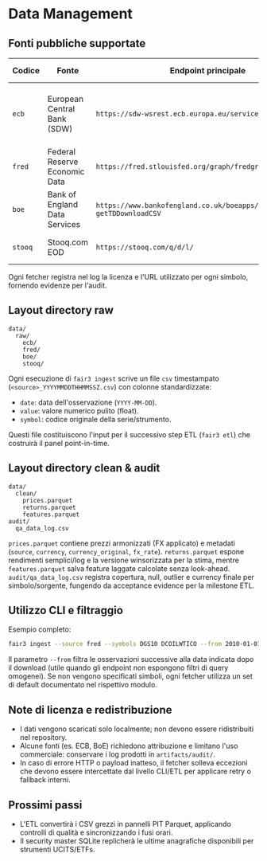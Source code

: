# Data Management

## Fonti pubbliche supportate
| Codice | Fonte | Endpoint principale | Licenza sintetica |
| ------ | ----- | ------------------ | ----------------- |
| `ecb`  | European Central Bank (SDW) | `https://sdw-wsrest.ecb.europa.eu/service/data/EXR` | Uso conforme ai [Terms of Use ECB SDW](https://www.ecb.europa.eu/stats/ecb_statistics/governance/shared_data/en.html) |
| `fred` | Federal Reserve Economic Data | `https://fred.stlouisfed.org/graph/fredgraph.csv` | [FRED Terms of Use](https://fredhelp.stlouisfed.org/fred/terms-of-use/) |
| `boe`  | Bank of England Data Services | `https://www.bankofengland.co.uk/boeapps/database/_iadb-getTDDownloadCSV` | [BoE Data Terms](https://www.bankofengland.co.uk/terms-and-conditions) |
| `stooq` | Stooq.com EOD | `https://stooq.com/q/d/l/` | [Stooq data policy](https://stooq.com/db/en/) |

Ogni fetcher registra nel log la licenza e l'URL utilizzato per ogni simbolo, fornendo evidenze per l'audit.

## Layout directory raw
```
data/
  raw/
    ecb/
    fred/
    boe/
    stooq/
```
Ogni esecuzione di `fair3 ingest` scrive un file `csv` timestampato (`<source>_YYYYMMDDTHHMMSSZ.csv`) con colonne standardizzate:
- `date`: data dell'osservazione (`YYYY-MM-DD`).
- `value`: valore numerico pulito (float).
- `symbol`: codice originale della serie/strumento.

Questi file costituiscono l'input per il successivo step ETL (`fair3 etl`) che costruirà il panel point-in-time.

## Layout directory clean & audit
```
data/
  clean/
    prices.parquet
    returns.parquet
    features.parquet
audit/
  qa_data_log.csv
```
`prices.parquet` contiene prezzi armonizzati (FX applicato) e metadati (`source`, `currency`, `currency_original`, `fx_rate`). `returns.parquet` espone rendimenti semplici/log e la versione winsorizzata per la stima, mentre `features.parquet` salva feature laggate calcolate senza look-ahead. `audit/qa_data_log.csv` registra copertura, null, outlier e currency finale per simbolo/sorgente, fungendo da acceptance evidence per la milestone ETL.


## Utilizzo CLI e filtraggio
Esempio completo:
```bash
fair3 ingest --source fred --symbols DGS10 DCOILWTICO --from 2010-01-01
```
Il parametro `--from` filtra le osservazioni successive alla data indicata dopo il download (utile quando gli endpoint non espongono filtri di query omogenei). Se non vengono specificati simboli, ogni fetcher utilizza un set di default documentato nel rispettivo modulo.

## Note di licenza e redistribuzione
- I dati vengono scaricati solo localmente; non devono essere ridistribuiti nel repository.
- Alcune fonti (es. ECB, BoE) richiedono attribuzione e limitano l'uso commerciale: conservare i log prodotti in `artifacts/audit/`.
- In caso di errore HTTP o payload inatteso, il fetcher solleva eccezioni che devono essere intercettate dal livello CLI/ETL per applicare retry o fallback interni.

## Prossimi passi
- L'ETL convertirà i CSV grezzi in pannelli PIT Parquet, applicando controlli di qualità e sincronizzando i fusi orari.
- Il security master SQLite replicherà le ultime anagrafiche disponibili per strumenti UCITS/ETFs.
